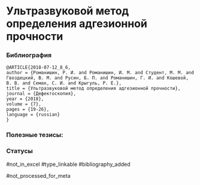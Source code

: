 # Ультразвуковой метод определения адгезионной прочности

### Библиография
```
@ARTICLE{2018-07-12_8_6,
author = {Романишин, Р. И. and Романишин, И. М. and Студент, М. М. and Гвоздецкий, В. М. and Русин, Б. П. and Романишин, Г. И. and Кошевой, В. В. and Семак, С. И. and Крыгуль, Р. Е.},
title = {Ультразвуковой метод определения адгезионной прочности},
journal = {Дефектоскопия},
year = {2018},
volume = {7},
pages = {19-26},
language = {russian}
}
```

### Полезные тезисы:

### Статусы
#not_in_excel 
#type_linkable 
#bibliography_added

#not_processed_for_meta
